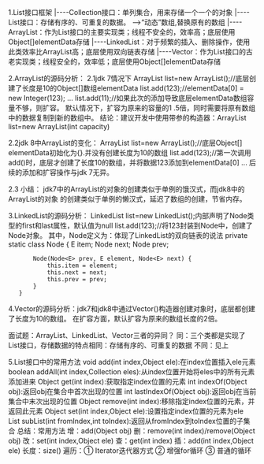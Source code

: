 1.List接口框架
    |----Collection接口：单列集合，用来存储一个一个的对象
       |----List接口：存储有序的、可重复的数据。  -->“动态”数组,替换原有的数组
            |----ArrayList：作为List接口的主要实现类；线程不安全的，效率高；底层使用Object[]elementData存储
                |----LinkedList：对于频繁的插入、删除操作，使用此类效率比ArrayList高；底层使用双向链表存储
       |----Vector：作为List接口的古老实现类；线程安全的，效率低；底层使用Object[]elementData存储

2.ArrayList的源码分析：
   2.1jdk 7情况下
       ArrayList list=new ArrayList();//底层创建了长度是10的Object[]数组elementData
       list.add(123);//elementData[0] = new Integer(123);
       ...
       list.add(11);//如果此次的添加导致底层elementData数组容量不够，则扩容。
       默认情况下，扩容为原来的容量的1 .5倍，同时需要将原有数组中的数据复制到新的数组中。
       结论：建议开发中使用带参的构造器：ArrayList list=new ArrayList(int capacity)
   
   2.2jdk 8中ArrayList的变化：
      ArrayList list=new ArrayList();//底层Object[] elementData初始化为{}.并没有创建长度为10的数组
      list.add(123);//第一次调用add()时，底层才创建了长度10的数组，并将数据123添加到elementData[0]
      ...
      后续的添加和扩容操作与jdk 7无异。
    
   2.3 小结：
      jdk7中的ArrayList的对象的创建类似于单例的饿汉式，而jdk8中的ArrayList的对象
      的创建类似于单例的懒汉式，延迟了数组的创建，节省内存。
      
   3.LinkedList的源码分析：
       LinkedList list=new LinkedList();内部声明了Node类型的first和last属性，默认值为null
       list.add(123);//将123封装到Node中，创建了Node对象。
       其中，Node定义为：体现了LinkedList的双向链表的说法
       private static class Node<E> {
           E item;
           Node<E> next;
           Node<E> prev;
       
           Node(Node<E> prev, E element, Node<E> next) {
               this.item = element;
               this.next = next;
               this.prev = prev;
           }
       } 
   
   4.Vector的源码分析：jdk7和jdk8中通过Vector()构造器创建对象时，底层都创建了长度为10的数组。
       在扩容方面，默认扩容为原来的数组长度的2倍。
       
   面试题：ArrayList、LinkedList、Vector三者的异同？
   同：三个类都是实现了List接口，存储数据的特点相同：存储有序的、可重复的数据
   不同：见上 
       
   5.List接口中的常用方法
       void add(int index,Object ele):在index位置插入ele元素
       boolean addAll(int index,Collection eles):从index位置开始将eles中的所有元素添加进来
       Object get(int index):获取指定index位置的元素
       int indexOf(Object obj):返回obj在集合中首次出现的位置
       int lastIndexOf(Object obj):返回obj在当前集合中末次出现的位置
       Object remove(int index):移除指定index位置的元素，并返回此元素
       Object set(int index,Object ele):设置指定index位置的元素为ele
       List subList(int fromIndex,int toIndex):返回从fromIndex到toIndex位置的子集合
       总结：常用方法
       增：add(Object obj)
       删：remove(int index)/remove(Object obj)
       改：set(int index,Object ele)
       查：get(int index)
       插：add(int index,Object ele)
       长度：size()
       遍历：① Iterator迭代器方式
            ② 增强for循环
            ③ 普通的循环 